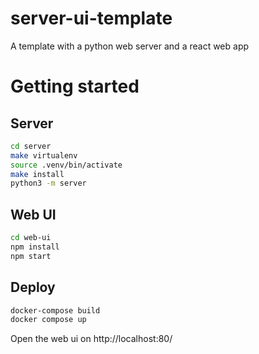 # server-ui-template

A template with a python web server and a react web app

# Getting started

## Server

```bash
cd server
make virtualenv
source .venv/bin/activate
make install
python3 -m server
```

## Web UI

```bash
cd web-ui
npm install
npm start
```

## Deploy

```bash
docker-compose build
docker compose up
```

Open the web ui on http://localhost:80/
